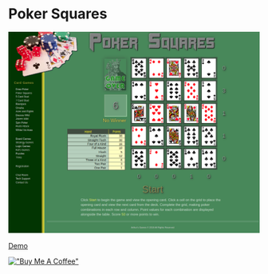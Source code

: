 # Poker Squares

[![Poker](assets/pokersquares.png)](https://hesbon-osoro.github.io/Poker-Squares)

[Demo](https://hesbon-osoro.github.io/Poker-Squares)

[!["Buy Me A Coffee"](https://www.buymeacoffee.com/assets/img/custom_images/orange_img.png)](https://www.buymeacoffee.com/wazimu)
